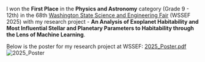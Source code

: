I won the **First Place** in the **Physics and Astronomy** category (Grade 9 - 12th) in the 68th [Washington State Science and Engineering Fair](https://wssef.org/) (WSSEF 2025) with my research project - **An Analysis of Exoplanet Habitability and Most Influential Stellar and Planetary Parameters to Habitability through the Lens of Machine Learning**. 

Below is the poster for my research project at WSSEF:
[2025_Poster.pdf](https://github.com/user-attachments/files/19543931/2025_Poster.pdf)
![2025_Poster](https://github.com/user-attachments/assets/5058c2f0-7ffb-4b84-b1a4-855829a1399d)
